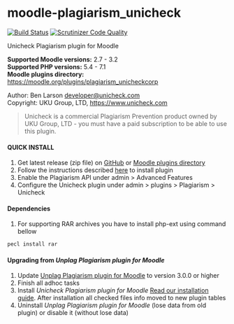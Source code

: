# moodle-plagiarism_unicheck  

[![Build Status](https://travis-ci.org/unicheck/moodle-plagiarism_unicheckcorp.svg?branch=master)](https://travis-ci.org/unicheck/moodle-plagiarism_unicheckcorp)
[![Scrutinizer Code Quality](https://scrutinizer-ci.com/g/unicheck/moodle-plagiarism_unicheckcorp/badges/quality-score.png?b=release%2F1.x)](https://scrutinizer-ci.com/g/unicheck/moodle-plagiarism_unicheckcorp/?branch=release%2F1.x)

Unicheck Plagiarism plugin for Moodle

**Supported Moodle versions:** 2.7 - 3.2  
**Supported PHP versions:** 5.4 - 7.1  
**Moodle plugins directory:** https://moodle.org/plugins/plagiarism_unicheckcorp

Author: Ben Larson <developer@unicheck.com>  
Copyright: UKU Group, LTD, https://www.unicheck.com  

 > Unicheck is a commercial Plagiarism Prevention product owned by UKU Group, LTD - you must have a paid subscription to be able to use this plugin.  

#### QUICK INSTALL

1. Get latest release (zip file) on [GitHub](https://github.com/unicheck/moodle-plagiarism_unicheckcorp/releases) or 
[Moodle plugins directory](https://moodle.org/plugins/plagiarism_unicheckcorp)
2. Follow the instructions described [here](https://docs.moodle.org/31/en/Installing_plugins#Installing_via_uploaded_ZIP_file) to install plugin
3. Enable the Plagiarism API under admin > Advanced Features  
4. Configure the Unicheck plugin under admin > plugins > Plagiarism > Unicheck  

#### Dependencies  

1. For supporting RAR archives you have to install php-ext using command bellow 
```sh
pecl install rar
```

#### Upgrading from *Unplag Plagiarism plugin for Moodle*

1. Update [Unplag Plagiarism plugin for Moodle](https://moodle.org/plugins/plagiarism_unicheckcorp) to version 3.0.0 or higher 
2. Finish all adhoc tasks
3. Install *Unicheck Plagiarism plugin for Moodle* [Read our installation guide](#quick-install).
After installation all checked files info moved to new plugin tables
4. Uninstall *Unplag Plagiarism plugin for Moodle* (lose data from old plugin) or disable it (without lose data)